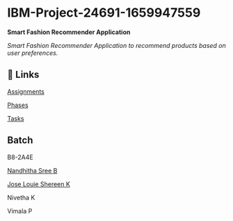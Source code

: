# IBM-Project-24691-1659947559
<b>Smart Fashion Recommender Application </b>
  
<i>Smart Fashion Recommender Application to recommend products based on user preferences.</i>

## 🔗 Links

[Assignments](https://github.com/IBM-EPBL/IBM-Project-24691-1659947559/tree/main/Assignments)

[Phases](https://github.com/IBM-EPBL/IBM-Project-24691-1659947559/tree/main/Phases)

[Tasks](https://github.com/IBM-EPBL/IBM-Project-24691-1659947559/tree/main/Tasks)


## Batch

B8-2A4E

[Nandhitha Sree B](https://github.com/Nandhitha-Sree-B)

[Jose Louie Shereen K](https://github.com/ShereenAlby)

Nivetha K

Vimala P
